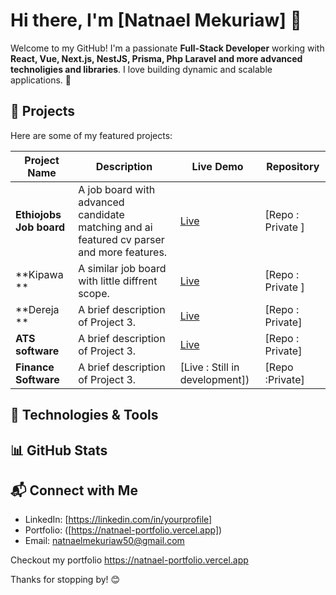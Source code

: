 # Hi there, I'm [Natnael Mekuriaw] 👋

Welcome to my GitHub! I'm a passionate **Full-Stack Developer** working with **React, Vue, Next.js, NestJS, Prisma, Php Laravel and more advanced technoligies and libraries**. I love building dynamic and scalable applications. 🚀

## 📌 Projects

Here are some of my featured projects:

| Project Name  | Description                       | Live Demo                                  | Repository                                       |
| ------------- | --------------------------------- | ------------------------------------------ | ------------------------------------------------ |
| **Ethiojobs Job board** | A job board with advanced candidate matching and ai featured cv parser and more features. | [Live]([https://ethiojobs.net]) | [Repo : Private ] |
| **Kipawa ** | A similar job board with little diffrent scope. | [Live]([https://www.kipawa.io]) | [Repo : Private ] |
| **Dereja ** | A brief description of Project 3. | [Live]((https://www.dereja.com/)) | [Repo : Private] |
| **ATS software** | A brief description of Project 3. | [Live]([https://ats.ethiojobs.net]) | [Repo : Private] |
| **Finance Software** | A brief description of Project 3. | [Live : Still in development]) | [Repo :Private] |
## 🚀 Technologies & Tools








## 📊 GitHub Stats



## 📬 Connect with Me

- LinkedIn: [https://linkedin.com/in/yourprofile]
- Portfolio: ([https://natnael-portfolio.vercel.app])
- Email: [natnaelmekuriaw50@gmail.com](mailto\:natnaelmekuriaw50@gmail.com)

Checkout my portfolio https://natnael-portfolio.vercel.app

Thanks for stopping by! 😊


